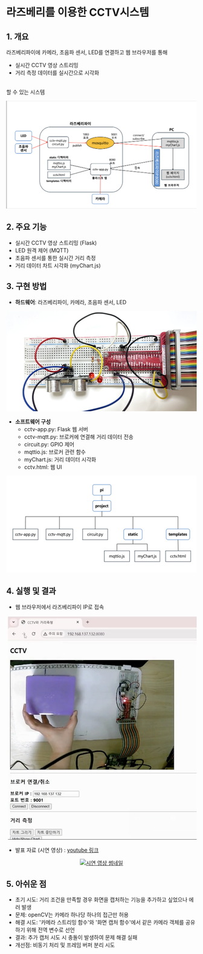 # 라즈베리를 이용한 CCTV시스템

## 1. 개요
   라즈베리파이에 카메라, 초음파 센서, LED를 연결하고 웹 브라우저를 통해
   - 실시간 CCTV 영상 스트리밍
   - 거리 측정 데이터를 실시간으로 시각화
   <br>
   할 수 있는 시스템

   ![응용 시스템 구조](images/system-diagram.png)
   
## 2. 주요 기능

   - 실시간 CCTV 영상 스트리밍 (Flask)
   - LED 원격 제어 (MQTT)
   - 초음파 센서를 통한 실시간 거리 측정
   - 거리 데이터 차트 시각화 (myChart.js)

## 3. 구현 방법
   - **하드웨어**: 라즈베리파이, 카메라, 초음파 센서, LED

   ![회로 사진](images/circuit.png)
   
   - **소프트웨어 구성**   
     - cctv-app.py: Flask 웹 서버
     - cctv-mqtt.py: 브로커에 연결해 거리 데이터 전송
     - circuit.py: GPIO 제어
     - mqttio.js: 브로커 관련 함수
     - myChart.js: 거리 데이터 시각화
     - cctv.html: 웹 UI
       
   ![디렉터리 구조](images/project-structure.png)
     
## 4. 실행 및 결과

   - 웹 브라우저에서 라즈베리파이 IP로 접속

   ![웹 브라우저 화면](images/web-demo.png)
   
   - 발표 자료 (시연 영상) : [youtube 링크](https://youtu.be/27KshG3Z6lI)

<p align="center">
    <a href="https://youtu.be/27KshG3Z6lI">
        <img src="https://img.youtube.com/vi/27KshG3Z6lI/0.jpg" alt="시연 영상 썸네일">
    </a>
</p>

## 5. 아쉬운 점

   - 초기 시도: 거리 조건을 만족할 경우 화면을 캡처하는 기능을 추가하고 싶었으나 에러 발생
   - 문제: openCV는 카메라 하나당 하나의 접근만 허용
   - 해결 시도: '카메라 스트리밍 함수'와 '화면 캡처 함수'에서 같은 카메라 객체를 공유하기 위해
               전역 변수로 선언
   - 결과: 추가 캡처 시도 시 충돌이 발생하여 문제 해결 실패
   - 개선점: 비동기 처리 및 프레임 버퍼 분리 시도
